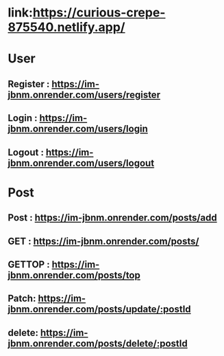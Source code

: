 
# link:https://curious-crepe-875540.netlify.app/


# User

## Register : https://im-jbnm.onrender.com/users/register

## Login : https://im-jbnm.onrender.com/users/login

## Logout : https://im-jbnm.onrender.com/users/logout

# Post

## Post : https://im-jbnm.onrender.com/posts/add

## GET : https://im-jbnm.onrender.com/posts/

## GETTOP : https://im-jbnm.onrender.com/posts/top

## Patch: https://im-jbnm.onrender.com/posts/update/:postId

## delete: https://im-jbnm.onrender.com/posts/delete/:postId
